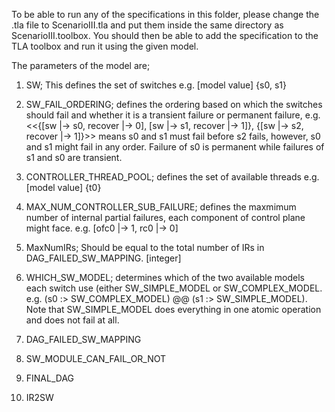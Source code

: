 To be able to run any of the specifications in this folder, please change the .tla file to ScenarioIII.tla and put them inside the same directory as ScenarioIII.toolbox. You should then be able to add the specification to the TLA toolbox and run it using the given model.

The parameters of the model are;

1) SW; This defines the set of switches e.g. [model value] {s0, s1}

2) SW_FAIL_ORDERING; defines the ordering based on which the switches should fail and whether it is a transient failure or permanent failure, e.g. <<{[sw |-> s0, recover |-> 0], [sw |-> s1, recover |-> 1]}, {[sw |-> s2, recover |-> 1]}>> means s0 and s1 must fail before s2 fails, however, s0 and s1 might fail in any order. Failure of s0 is permanent while failures of s1 and s0 are transient. 

3) CONTROLLER_THREAD_POOL; defines the set of available threads e.g. [model value] {t0}

4) MAX_NUM_CONTROLLER_SUB_FAILURE; defines the maxmimum number of internal partial failures, each component of control plane might face. e.g. [ofc0 |-> 1, rc0 |-> 0]

5) MaxNumIRs; Should be equal to the total number of IRs in DAG_FAILED_SW_MAPPING. [integer]

6) WHICH_SW_MODEL; determines which of the two available models each switch use (either SW_SIMPLE_MODEL or SW_COMPLEX_MODEL. e.g. (s0 :> SW_COMPLEX_MODEL) @@ (s1 :> SW_SIMPLE_MODEL). Note that SW_SIMPLE_MODEL does everything in one atomic operation and does not fail at all.

7) DAG_FAILED_SW_MAPPING

8) SW_MODULE_CAN_FAIL_OR_NOT

9) FINAL_DAG 

10) IR2SW
